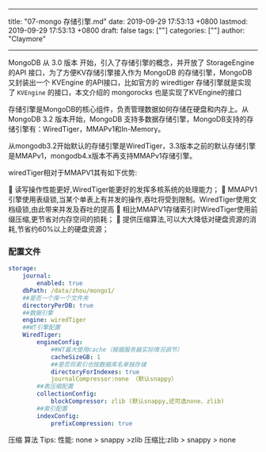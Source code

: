 
---
title: "07-mongo 存储引擎.md"
date: 2019-09-29 17:53:13 +0800
lastmod: 2019-09-29 17:53:13 +0800
draft: false
tags: [""]
categories: [""]
author: "Claymore"

---
MongoDB 从 3.0 版本 开始，引入了存储引擎的概念，并开放了 StorageEngine 的API 接口，为了方便KV存储引擎接入作为 MongoDB 的存储引擎，MongoDB 又封装出一个 KVEngine 的API接口，比如官方的 wiredtiger 存储引擎就是实现了 `KVEngine` 的接口，本文介绍的 mongorocks 也是实现了KVEngine的接口



存储引擎是MongoDB的核心组件，负责管理数据如何存储在硬盘和内存上。从MongoDB 3.2 版本开始，MongoDB 支持多数据存储引擎，MongoDB支持的存储引擎有：WiredTiger，MMAPv1和In-Memory。

从mongodb3.2开始默认的存储引擎是WiredTiger，3.3版本之前的默认存储引擎是MMAPv1，mongodb4.x版本不再支持MMAPv1存储引擎。

wiredTiger相对于MMAPV1其有如下优势:

 读写操作性能更好,WiredTiger能更好的发挥多核系统的处理能力；
 MMAPV1引擎使用表级锁,当某个单表上有并发的操作,吞吐将受到限制。WiredTiger使用文档级锁,由此带来并发及吞吐的提高
 相比MMAPV1存储索引时WiredTiger使用前缀压缩,更节省对内存空间的损耗；
 提供压缩算法,可以大大降低对硬盘资源的消耗,节省约60%以上的硬盘资源；



### 配置文件

```yaml
storage:
    journal:
        enabled: true
    dbPath: /data/zhou/mongo1/
    ##是否一个库一个文件夹
    directoryPerDB: true
    ##数据引擎
    engine: wiredTiger
    ##WT引擎配置
    WiredTiger:
        engineConfig:
            ##WT最大使用cache（根据服务器实际情况调节）
            cacheSizeGB: 1
            ##是否将索引也按数据库名单独存储
            directoryForIndexes: true
            journalCompressor:none （默认snappy）
        ##表压缩配置
        collectionConfig:
            blockCompressor: zlib (默认snappy,还可选none、zlib)
        ##索引配置
        indexConfig:
            prefixCompression: true
```

压缩 算法 Tips:
性能: none > snappy >zlib
压缩比:zlib > snappy > none

 